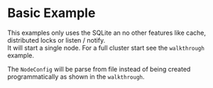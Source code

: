 # Basic Example

This examples only uses the SQLite an no other features like cache, distributed locks or listen / notify.   
It will start a single node. For a full cluster start see the `walkthrough` example.

The `NodeConfig` will be parse from file instead of being created programmatically as shown in the `walkthrough`.